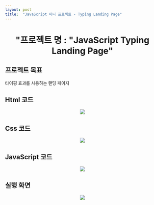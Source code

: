 ```yaml
---
layout: post
title:  "JavaScript 미니 프로젝트 - Typing Landing Page"
---
```


<div align="center"><h1> "프로젝트 명 : "JavaScript Typing Landing Page" </h1></div>   
   
<h2> 프로젝트 목표 </h2>   
타이핑 효과를 사용하는 랜딩 페이지

<h2> Html 코드 </h2>   

<p align="center">
  <img src="https://user-images.githubusercontent.com/97649924/175899528-a2f343bb-03ef-4696-b9f7-a01e9f01595a.png">
  </p>

<h2> Css 코드 </h2>   
   
<p align="center">
  <img src="https://user-images.githubusercontent.com/97649924/175899537-f48bc322-5295-4f27-a17b-7b88409a245c.png">
  </p>
   
<h2> JavaScript 코드 </h2>   
   
<p align="center">
  <img src="[https://user-images.githubusercontent.com/97649924/175899537-f48bc322-5295-4f27-a17b-7b88409a245c.png](https://user-images.githubusercontent.com/97649924/175899535-351ce386-caa1-4fdc-9922-ffe435fa489f.png)">
  </p>   
   
<h2> 실행 화면 </h2>   
   
<p align="center">
<img src="https://user-images.githubusercontent.com/97649924/175879828-935806d1-760f-40d1-8c57-c13fc0d1066e.gif">
</p>
</div>
